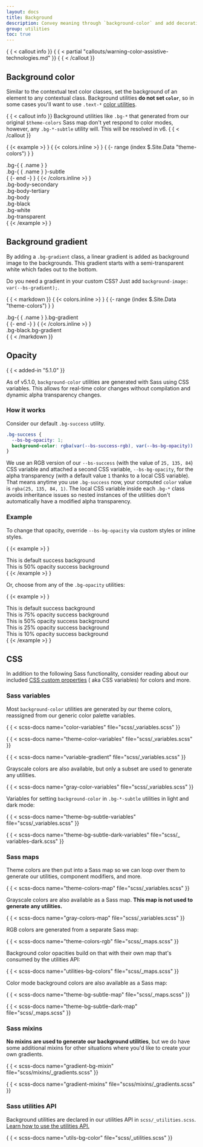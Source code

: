 ```yaml
---
layout: docs
title: Background
description: Convey meaning through `background-color` and add decoration with gradients.
group: utilities
toc: true
---
```


{ { < callout info }}
{ { < partial "callouts/warning-color-assistive-technologies.md" }}
{ { < /callout }}

## Background color

Similar to the contextual text color classes, set the background of an element
to any contextual class. Background utilities **do not set `color`**, so in some
cases you'll want to use `.text-*` [color utilities](/utilities/colors.md).

{ { < callout info }}
Background utilities like `.bg-*` that generated from our original
`$theme-colors` Sass map don't yet respond to color modes, however, any
`.bg-*-subtle` utility will. This will be resolved in v6.
{ { < /callout }}

{ {< example >} }
{ {< colors.inline >} }
{ {- range (index $.Site.Data "theme-colors") } }
<div class="p-3 mb-2 bg-{ { .name } }{ { if .contrast_color } } text-{ { .contrast_color } }{ { else } } text-white{ { end } }">.bg-{ { .name } }</div>
<div class="p-3 mb-2 bg-{ { .name } }-subtle text-{ { .name } }-emphasis">.bg-{ { .name } }-subtle</div>
{ {- end -} }
{ {< /colors.inline >} }
<div class="p-3 mb-2 bg-body-secondary">.bg-body-secondary</div>
<div class="p-3 mb-2 bg-body-tertiary">.bg-body-tertiary</div>
<div class="p-3 mb-2 bg-body text-body">.bg-body</div>
<div class="p-3 mb-2 bg-black text-white">.bg-black</div>
<div class="p-3 mb-2 bg-white text-dark">.bg-white</div>
<div class="p-3 mb-2 bg-transparent text-body">.bg-transparent</div>
{ {< /example >} }

## Background gradient

By adding a `.bg-gradient` class, a linear gradient is added as background image
to the backgrounds. This gradient starts with a semi-transparent white which
fades out to the bottom.

Do you need a gradient in your custom CSS? Just add
`background-image: var(--bs-gradient);`.

{ { < markdown }}
{ {< colors.inline >} }
{ {- range (index $.Site.Data "theme-colors") } }
<div class="p-3 mb-2 bg-{ { .name } } bg-gradient{ { with .contrast_color } } text-{ { . } }{ { else } } text-white{ { end } }">.bg-{ { .name } }.bg-gradient</div>
{ {- end -} }
{ {< /colors.inline >} }
<div class="p-3 mb-2 bg-black bg-gradient text-white">.bg-black.bg-gradient</div>
{ { < /markdown }}

## Opacity

{ { < added-in "5.1.0" }}

As of v5.1.0, `background-color` utilities are generated with Sass using CSS
variables. This allows for real-time color changes without compilation and
dynamic alpha transparency changes.

### How it works

Consider our default `.bg-success` utility.

```css
.bg-success {
  --bs-bg-opacity: 1;
  background-color: rgba(var(--bs-success-rgb), var(--bs-bg-opacity)) !important;
}
```

We use an RGB version of our `--bs-success` (with the value of `25, 135, 84`)
CSS variable and attached a second CSS variable, `--bs-bg-opacity`, for the
alpha transparency (with a default value `1` thanks to a local CSS variable).
That means anytime you use `.bg-success` now, your computed `color` value is
`rgba(25, 135, 84, 1)`. The local CSS variable inside each `.bg-*` class avoids
inheritance issues so nested instances of the utilities don't automatically have
a modified alpha transparency.

### Example

To change that opacity, override `--bs-bg-opacity` via custom styles or inline
styles.

{ {< example >} }
<div class="bg-success p-2 text-white">This is default success background</div>
<div class="bg-success p-2" style="--bs-bg-opacity: .5;">This is 50% opacity success background</div>
{ {< /example >} }

Or, choose from any of the `.bg-opacity` utilities:

{ {< example >} }
<div class="bg-success p-2 text-white">This is default success background</div>
<div class="bg-success p-2 text-white bg-opacity-75">This is 75% opacity success background</div>
<div class="bg-success p-2 text-dark bg-opacity-50">This is 50% opacity success background</div>
<div class="bg-success p-2 text-dark bg-opacity-25">This is 25% opacity success background</div>
<div class="bg-success p-2 text-dark bg-opacity-10">This is 10% opacity success background</div>
{ {< /example >} }

## CSS

In addition to the following Sass functionality, consider reading about our
included [CSS custom properties](/customize/css-variables.md) (
aka CSS variables) for colors and more.

### Sass variables

Most `background-color` utilities are generated by our theme colors, reassigned
from our generic color palette variables.

{ { < scss-docs name="color-variables" file="scss/_variables.scss" }}

{ { < scss-docs name="theme-color-variables" file="scss/_variables.scss" }}

{ { < scss-docs name="variable-gradient" file="scss/_variables.scss" }}

Grayscale colors are also available, but only a subset are used to generate any
utilities.

{ { < scss-docs name="gray-color-variables" file="scss/_variables.scss" }}

Variables for setting `background-color` in `.bg-*-subtle` utilities in light
and dark mode:

{ { < scss-docs name="theme-bg-subtle-variables" file="scss/_variables.scss" }}

{ { < scss-docs name="theme-bg-subtle-dark-variables" file="scss/_
variables-dark.scss" }}

### Sass maps

Theme colors are then put into a Sass map so we can loop over them to generate
our utilities, component modifiers, and more.

{ { < scss-docs name="theme-colors-map" file="scss/_variables.scss" }}

Grayscale colors are also available as a Sass map. **This map is not used to
generate any utilities.**

{ { < scss-docs name="gray-colors-map" file="scss/_variables.scss" }}

RGB colors are generated from a separate Sass map:

{ { < scss-docs name="theme-colors-rgb" file="scss/_maps.scss" }}

Background color opacities build on that with their own map that's consumed by
the utilities API:

{ { < scss-docs name="utilities-bg-colors" file="scss/_maps.scss" }}

Color mode background colors are also available as a Sass map:

{ { < scss-docs name="theme-bg-subtle-map" file="scss/_maps.scss" }}

{ { < scss-docs name="theme-bg-subtle-dark-map" file="scss/_maps.scss" }}

### Sass mixins

**No mixins are used to generate our background utilities**, but we do have some
additional mixins for other situations where you'd like to create your own
gradients.

{ { < scss-docs name="gradient-bg-mixin" file="scss/mixins/_gradients.scss" }}

{ { < scss-docs name="gradient-mixins" file="scss/mixins/_gradients.scss" }}

### Sass utilities API

Background utilities are declared in our utilities API in
`scss/_utilities.scss`. [Learn how to use the utilities API.](/utilities/api.md#using-the-api)

{ { < scss-docs name="utils-bg-color" file="scss/_utilities.scss" }}
